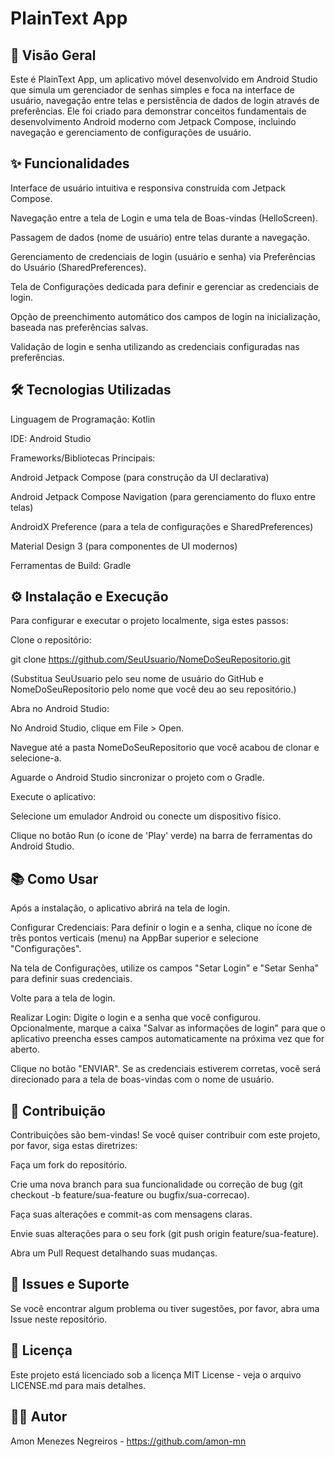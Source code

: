 # PlainText App

## 🚀 Visão Geral
Este é PlainText App, um aplicativo móvel desenvolvido em Android Studio que simula um gerenciador de senhas simples e foca na interface de usuário, navegação entre telas e persistência de dados de login através de preferências. Ele foi criado para demonstrar conceitos fundamentais de desenvolvimento Android moderno com Jetpack Compose, incluindo navegação e gerenciamento de configurações de usuário.

## ✨ Funcionalidades

Interface de usuário intuitiva e responsiva construída com Jetpack Compose.

Navegação entre a tela de Login e uma tela de Boas-vindas (HelloScreen).

Passagem de dados (nome de usuário) entre telas durante a navegação.

Gerenciamento de credenciais de login (usuário e senha) via Preferências do Usuário (SharedPreferences).

Tela de Configurações dedicada para definir e gerenciar as credenciais de login.

Opção de preenchimento automático dos campos de login na inicialização, baseada nas preferências salvas.

Validação de login e senha utilizando as credenciais configuradas nas preferências.

## 🛠️ Tecnologias Utilizadas

Linguagem de Programação: Kotlin

IDE: Android Studio

Frameworks/Bibliotecas Principais:

Android Jetpack Compose (para construção da UI declarativa)

Android Jetpack Compose Navigation (para gerenciamento do fluxo entre telas)

AndroidX Preference (para a tela de configurações e SharedPreferences)

Material Design 3 (para componentes de UI modernos)

Ferramentas de Build: Gradle

## ⚙️ Instalação e Execução
Para configurar e executar o projeto localmente, siga estes passos:

Clone o repositório:

git clone https://github.com/SeuUsuario/NomeDoSeuRepositorio.git


(Substitua SeuUsuario pelo seu nome de usuário do GitHub e NomeDoSeuRepositorio pelo nome que você deu ao seu repositório.)

Abra no Android Studio:

No Android Studio, clique em File > Open.

Navegue até a pasta NomeDoSeuRepositorio que você acabou de clonar e selecione-a.

Aguarde o Android Studio sincronizar o projeto com o Gradle.

Execute o aplicativo:

Selecione um emulador Android ou conecte um dispositivo físico.

Clique no botão Run (o ícone de 'Play' verde) na barra de ferramentas do Android Studio.

## 📚 Como Usar
Após a instalação, o aplicativo abrirá na tela de login.

Configurar Credenciais: Para definir o login e a senha, clique no ícone de três pontos verticais (menu) na AppBar superior e selecione "Configurações".

Na tela de Configurações, utilize os campos "Setar Login" e "Setar Senha" para definir suas credenciais.

Volte para a tela de login.

Realizar Login: Digite o login e a senha que você configurou. Opcionalmente, marque a caixa "Salvar as informações de login" para que o aplicativo preencha esses campos automaticamente na próxima vez que for aberto.

Clique no botão "ENVIAR". Se as credenciais estiverem corretas, você será direcionado para a tela de boas-vindas com o nome de usuário.

## 🤝 Contribuição
Contribuições são bem-vindas! Se você quiser contribuir com este projeto, por favor, siga estas diretrizes:

Faça um fork do repositório.

Crie uma nova branch para sua funcionalidade ou correção de bug (git checkout -b feature/sua-feature ou bugfix/sua-correcao).

Faça suas alterações e commit-as com mensagens claras.

Envie suas alterações para o seu fork (git push origin feature/sua-feature).

Abra um Pull Request detalhando suas mudanças.

## 🐛 Issues e Suporte
Se você encontrar algum problema ou tiver sugestões, por favor, abra uma Issue neste repositório.

## 📝 Licença
Este projeto está licenciado sob a licença MIT License - veja o arquivo LICENSE.md para mais detalhes.

## 🧑‍💻 Autor
Amon Menezes Negreiros - https://github.com/amon-mn

